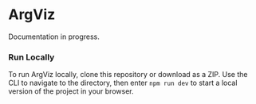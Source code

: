 # ArgViz
Documentation in progress.
### Run Locally
To run ArgViz locally, clone this repository or download as a ZIP. Use the CLI to navigate to the directory, then enter `npm run dev` to start a local version of the project in your browser.
